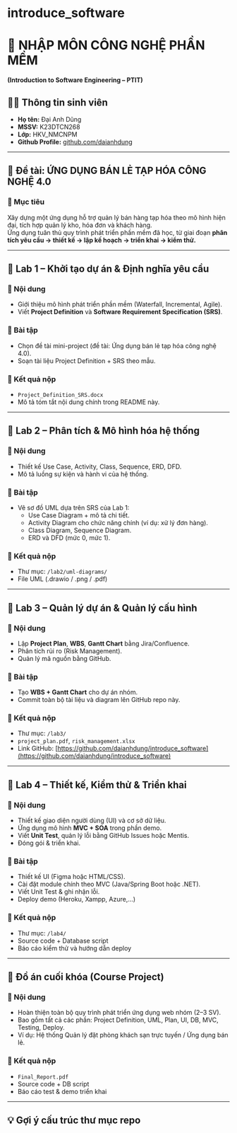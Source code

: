 # introduce_software
# 🧠 NHẬP MÔN CÔNG NGHỆ PHẦN MỀM  
**(Introduction to Software Engineering – PTIT)**  

## 👨‍🎓 Thông tin sinh viên
- **Họ tên:** Đại Anh Dũng  
- **MSSV:** K23DTCN268
- **Lớp:** HKV_NMCNPM  
- **Github Profile:** [github.com/daianhdung](https://github.com/daianhdung)  

---

## 🏪 Đề tài: ỨNG DỤNG BÁN LẺ TẠP HÓA CÔNG NGHỆ 4.0  

### 🎯 Mục tiêu
Xây dựng một ứng dụng hỗ trợ quản lý bán hàng tạp hóa theo mô hình hiện đại, tích hợp quản lý kho, hóa đơn và khách hàng.  
Ứng dụng tuân thủ quy trình phát triển phần mềm đã học, từ giai đoạn **phân tích yêu cầu → thiết kế → lập kế hoạch → triển khai → kiểm thử.**

---

## 📘 Lab 1 – Khởi tạo dự án & Định nghĩa yêu cầu
### 🔹 Nội dung
- Giới thiệu mô hình phát triển phần mềm (Waterfall, Incremental, Agile).  
- Viết **Project Definition** và **Software Requirement Specification (SRS)**.

### 🧩 Bài tập
- Chọn đề tài mini-project (đề tài: Ứng dụng bán lẻ tạp hóa công nghệ 4.0).  
- Soạn tài liệu Project Definition + SRS theo mẫu.

### 📂 Kết quả nộp
- `Project_Definition_SRS.docx`  
- Mô tả tóm tắt nội dung chính trong README này.  

---

## 📗 Lab 2 – Phân tích & Mô hình hóa hệ thống
### 🔹 Nội dung
- Thiết kế Use Case, Activity, Class, Sequence, ERD, DFD.  
- Mô tả luồng sự kiện và hành vi của hệ thống.

### 🧩 Bài tập
- Vẽ sơ đồ UML dựa trên SRS của Lab 1:
  - Use Case Diagram + mô tả chi tiết.  
  - Activity Diagram cho chức năng chính (ví dụ: xử lý đơn hàng).  
  - Class Diagram, Sequence Diagram.  
  - ERD và DFD (mức 0, mức 1).  

### 📂 Kết quả nộp
- Thư mục: `/lab2/uml-diagrams/`  
- File UML (.drawio / .png / .pdf)

---

## 📙 Lab 3 – Quản lý dự án & Quản lý cấu hình
### 🔹 Nội dung
- Lập **Project Plan**, **WBS**, **Gantt Chart** bằng Jira/Confluence.  
- Phân tích rủi ro (Risk Management).  
- Quản lý mã nguồn bằng GitHub.

### 🧩 Bài tập
- Tạo **WBS + Gantt Chart** cho dự án nhóm.  
- Commit toàn bộ tài liệu và diagram lên GitHub repo này.

### 📂 Kết quả nộp
- Thư mục: `/lab3/`  
- `project_plan.pdf`, `risk_management.xlsx`  
- Link GitHub: [https://github.com/daianhdung/introduce_software](https://github.com/daianhdung/introduce_software)

---

## 📒 Lab 4 – Thiết kế, Kiểm thử & Triển khai
### 🔹 Nội dung
- Thiết kế giao diện người dùng (UI) và cơ sở dữ liệu.  
- Ứng dụng mô hình **MVC + SOA** trong phần demo.  
- Viết **Unit Test**, quản lý lỗi bằng GitHub Issues hoặc Mentis.  
- Đóng gói & triển khai.

### 🧩 Bài tập
- Thiết kế UI (Figma hoặc HTML/CSS).  
- Cài đặt module chính theo MVC (Java/Spring Boot hoặc .NET).  
- Viết Unit Test & ghi nhận lỗi.  
- Deploy demo (Heroku, Xampp, Azure,...)

### 📂 Kết quả nộp
- Thư mục: `/lab4/`  
- Source code + Database script  
- Báo cáo kiểm thử và hướng dẫn deploy  

---

## 🧾 Đồ án cuối khóa (Course Project)
### 🔹 Nội dung
- Hoàn thiện toàn bộ quy trình phát triển ứng dụng web nhóm (2–3 SV).  
- Bao gồm tất cả các phần: Project Definition, UML, Plan, UI, DB, MVC, Testing, Deploy.  
- Ví dụ: Hệ thống Quản lý đặt phòng khách sạn trực tuyến / Ứng dụng bán lẻ.

### 📂 Kết quả nộp
- `Final_Report.pdf`  
- Source code + DB script  
- Báo cáo test & demo triển khai  

---

## 💡 Gợi ý cấu trúc thư mục repo
